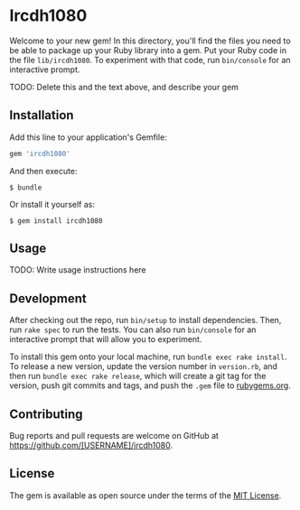 # Ircdh1080

Welcome to your new gem! In this directory, you'll find the files you need to be able to package up your Ruby library into a gem. Put your Ruby code in the file `lib/ircdh1080`. To experiment with that code, run `bin/console` for an interactive prompt.

TODO: Delete this and the text above, and describe your gem

## Installation

Add this line to your application's Gemfile:

```ruby
gem 'ircdh1080'
```

And then execute:

    $ bundle

Or install it yourself as:

    $ gem install ircdh1080

## Usage

TODO: Write usage instructions here

## Development

After checking out the repo, run `bin/setup` to install dependencies. Then, run `rake spec` to run the tests. You can also run `bin/console` for an interactive prompt that will allow you to experiment.

To install this gem onto your local machine, run `bundle exec rake install`. To release a new version, update the version number in `version.rb`, and then run `bundle exec rake release`, which will create a git tag for the version, push git commits and tags, and push the `.gem` file to [rubygems.org](https://rubygems.org).

## Contributing

Bug reports and pull requests are welcome on GitHub at https://github.com/[USERNAME]/ircdh1080.


## License

The gem is available as open source under the terms of the [MIT License](http://opensource.org/licenses/MIT).

